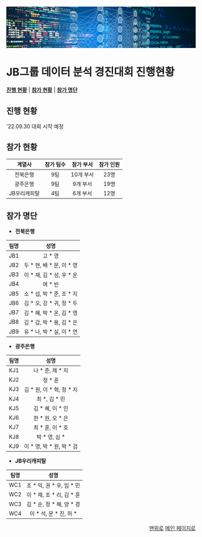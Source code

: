 ![Data Science](images/ds.png)

# JB그룹 데이터 분석 경진대회 진행현황

[**진행 현황**](#진행-현황)
| [**참가 현황**](#참가-현황)
| [**참가 명단**](#참가-명단)

## 진행 현황
'22.09.30 대회 시작 예정

## 참가 현황
| 계열사  | 참가 팀수 | 참가 부서 | 참가 인원 |
| :---: | :---: | :---: | :---: |
| 전북은행 | 9팀 | 10개 부서 | 23명 |
| 광주은행 | 9팀 | 9개 부서 | 19명 |
| JB우리캐피탈 | 4팀 | 6개 부서 | 12명 |

## 참가 명단
* **전북은행**

| 팀명 | 성명 |
| :---: | :---: |
| JB1 | 고 \* 영 |
| JB2 | 두 \* 현, 배 \* 문, 이 \* 영 |
| JB3 | 이 \* 재, 김 \* 성, 우 \* 운 |
| JB4 | 여 \* 빈 |
| JB5 | 소 \* 섭, 박 \* 준, 조 \* 지 |
| JB6 | 김 \* 오, 강 \* 귀, 정 \* 두 |
| JB7 | 김 \* 혜, 박 \* 온, 김 \* 영 |
| JB8 | 김 \* 갑, 박 \* 용, 김 \* 은 |
| JB9 | 유 \* 나, 박 \* 실, 이 \* 연 |

* **광주은행**

| 팀명 | 성명 |
| :---: | :---: |
| KJ1 | 나 \* 준, 제 \* 지 |
| KJ2 | 정 \* 훈 |
| KJ3 | 김 \* 원, 이 \* 혁, 정 \* 지 |
| KJ4 | 최 \*, 김 \* 민 |
| KJ5 | 김 \* 혜, 이 \* 인 |
| KJ6 | 한 \* 원, 오 \* 은 |
| KJ7 | 최 \* 훈, 이 \* 호 |
| KJ8 | 박 \* 영, 심 \* |
| KJ9 | 이 \* 영, 박 \* 원, 박 \* 검|

* **JB우리캐피탈**

| 팀명 | 성명 |
| :---: | :---: |
| WC1 | 조 \* 익, 권 \* 우, 임 \* 민 |
| WC2 | 이 \* 재, 조 \* 리, 김 \* 훈 |
| WC3 | 김 \* 순, 정 \* 혜, 양 \* 경 |
| WC4 | 이 \* 석, 문 \* 진, 허 \* |

<p align="right">
<a href="#jb그룹-데이터-분석-경진대회-진행현황">맨위로</a>
<a href="https://github.com/JBFG/ds_competition#jb그룹-데이터-분석-경진대회">메인 페이지로</a>
</p>
